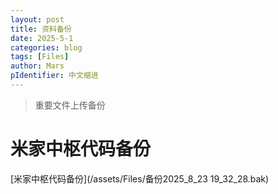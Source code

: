 ```yaml
---
layout: post
title: 资料备份
date: 2025-5-1
categories: blog
tags: [Files]
author: Mars
pIdentifier: 中文缩进
---
```


> 重要文件上传备份
 
# 米家中枢代码备份

[米家中枢代码备份](/assets/Files/备份2025_8_23 19_32_28.bak)